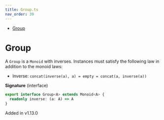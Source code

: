 ```yaml
---
title: Group.ts
nav_order: 39
---
```


<!-- START doctoc generated TOC please keep comment here to allow auto update -->
<!-- DON'T EDIT THIS SECTION, INSTEAD RE-RUN doctoc TO UPDATE -->


- [Group](#group)

<!-- END doctoc generated TOC please keep comment here to allow auto update -->

# Group

A `Group` is a `Monoid` with inverses. Instances must satisfy the following law in addition to the monoid laws:

- Inverse: `concat(inverse(a), a) = empty = concat(a, inverse(a))`

**Signature** (interface)

```ts
export interface Group<A> extends Monoid<A> {
  readonly inverse: (a: A) => A
}
```

Added in v1.13.0
